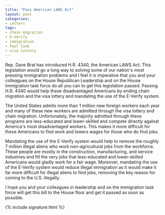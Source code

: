 ```yaml
---
title: "Pass American LAWS Act"
layout: post
categories:
- Letters
tags:
- chain migration
- E-Verify
- immigration
- Paul Cook
- visa lottery
---
```


Rep. Dave Brat has introduced H.R. 4340, the American LAWS Act. This legislation would go a long way to solving some of our nation's most pressing immigration problems and I feel it is imperative that you and your colleagues on the House Republican Leadership and on the House immigration task force do all you can to get this legislation passed. Passing H.R. 4340 would help these disadvantaged Americans by ending chain migration and the visa lottery and mandating the use of the E-Verify system.

The United States admits more than 1 million new foreign workers each year and many of these new workers are admitted through the visa lottery and chain migration. Unfortunately, the majority admitted through these programs are less-educated and lower-skilled and compete directly against America's most disadvantaged workers. This makes it more difficult for these Americans to find work and lowers wages for those who do find jobs.

Mandating the use of the E-Verify system would help to remove the roughly 7 million illegal aliens who work non-agricultural jobs from the workforce. These people are mostly in the construction, manufacturing, and service industries and fill the very jobs that less-educated and lower-skilled Americans would gladly work for a fair wage. Moreover, mandating the use of the E-Verify system would reduce illegal immigration as it would make it far more difficult for illegal aliens to find jobs, removing the key reason for coming to the U.S. illegally.

I hope you and your colleagues in leadership and on the immigration task force will get this bill to the House floor and get it passed as soon as possible.

{% include signature.html %}
